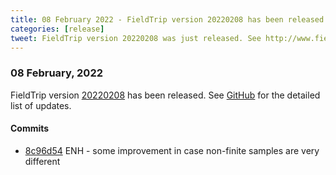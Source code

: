 ```yaml
---
title: 08 February 2022 - FieldTrip version 20220208 has been released
categories: [release]
tweet: FieldTrip version 20220208 was just released. See http://www.fieldtriptoolbox.org/#08-february-2022
---
```


### 08 February, 2022

FieldTrip version [20220208](http://github.com/fieldtrip/fieldtrip/releases/tag/20220208) has been released.
See [GitHub](https://github.com/fieldtrip/fieldtrip/compare/20220206...20220208) for the detailed list of updates.

#### Commits

- [8c96d54](http://github.com/fieldtrip/fieldtrip/commit/8c96d54) ENH - some improvement in case non-finite samples are very different
